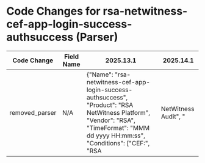 # Code Changes for rsa-netwitness-cef-app-login-success-authsuccess (Parser)

| Code Change | Field Name | 2025.13.1 | 2025.14.1 |
|-------------|------------|-----------|------------|
| removed_parser | N/A | {"Name": "rsa-netwitness-cef-app-login-success-authsuccess", "Product": "RSA NetWitness Platform", "Vendor": "RSA", "TimeFormat": "MMM dd yyyy HH:mm:ss", "Conditions": ["CEF:", "RSA|NetWitness Audit", "|AUTHENTICATION|login|", "outcome=success"], "Fields": ["rt=({time}\w+ \d+ \d+ \d+:\d+:\d+)", "src=(127.0.0.1|({src_ip}((([0-9a-fA-F.]{0,4}):{1,2}){1,7}([0-9a-fA-F]){0,4})|(((25[0-5]|(2[0-4]|1\d|[0-9]|)\d)\.?\b){4}))(:({src_port}\d+))?)", "spt=({src_port}\d+)", "sessionId=({session_id}\d+)", "({app}NetWitness)", "\Wsuser=((?i)system|({user}[\w\.\-\!\#\^\~]{1,40}\$?))(\s\w+=|\()", "sourceServiceName=({service_name}[^=]+?)\s\w+=", "outcome=({result}[^=]+?)\s\w+=", "userRole=({role}[^=]+?)\s*(\w+=|$)", "CEF:\d+\|([^\|]+\|){4}({event_name}[^\|]+)"], "ParserVersion": "v1.0.0"} | N/A |